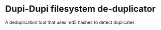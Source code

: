 # Dupi-Dupi filesystem de-duplicator

A deduplication tool that uses md5 hashes to detect duplicates